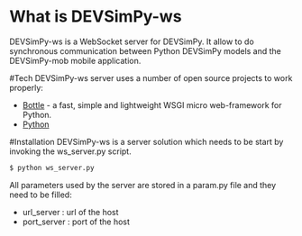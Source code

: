 # What is DEVSimPy-ws
DEVSimPy-ws is a WebSocket server for DEVSimPy.
It allow to do synchronous communication between Python DEVSimPy models and the DEVSimPy-mob mobile application.

#Tech
DEVSimPy-ws server uses a number of open source projects to work properly:
* [Bottle](http://bottlepy.org/docs/dev/index.html) - a fast, simple and lightweight WSGI micro web-framework for Python.
* [Python](http://python.org)

#Installation
DEVSimPy-ws is a server solution which needs to be start by invoking the ws_server.py script.
```sh
$ python ws_server.py
```
All parameters used by the server are stored in a param.py file and they need to be filled:
- url_server : url of the host
- port_server : port of the host
